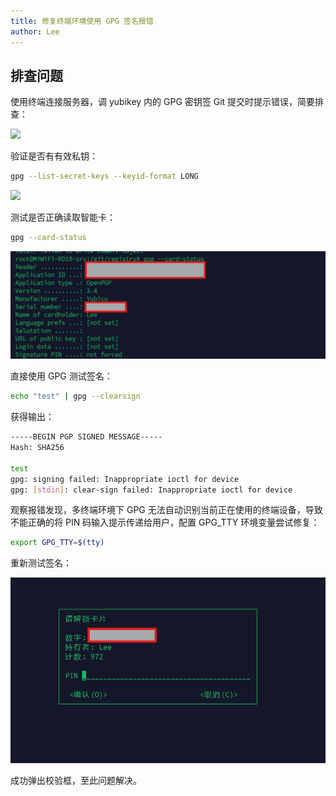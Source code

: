 ```yaml
---
title: 修复终端环境使用 GPG 签名报错
author: Lee
---
```


## 排查问题

使用终端连接服务器，调 yubikey 内的 GPG 密钥签 Git 提交时提示错误，简要排查：

![](/tips/system/linux/pubilc/gpg-sign-img/gpg-sign-1.png)

验证是否有有效私钥：

```bash
gpg --list-secret-keys --keyid-format LONG
```

![](/tips/system/linux/pubilc/gpg-sign-img/gpg-sign-2.png)

测试是否正确读取智能卡：

```bash
gpg --card-status
```

![](./pubilc/gpg-sign-img/gpg-sign-3.png)

直接使用 GPG 测试签名：

```bash
echo "test" | gpg --clearsign
```

获得输出：

```bash
-----BEGIN PGP SIGNED MESSAGE-----
Hash: SHA256

test
gpg: signing failed: Inappropriate ioctl for device
gpg: [stdin]: clear-sign failed: Inappropriate ioctl for device
```

观察报错发现，多终端环境下 GPG 无法自动识别当前正在使用的终端设备，导致不能正确的将 PIN 码输入提示传递给用户，配置 GPG_TTY 环境变量尝试修复：

```bash
export GPG_TTY=$(tty)
```

重新测试签名：

![](./pubilc/gpg-sign-img/gpg-sign-4.png)

成功弹出校验框，至此问题解决。
